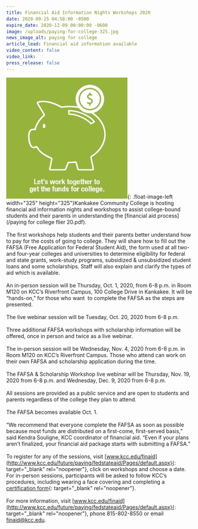 ```yaml
---
title: Financial Aid Information Nights Workshops 2020
date: 2020-09-25 04:58:00 -0500
expire_date: 2020-12-09 00:00:00 -0600
image: /uploads/paying-for-college-325.jpg
news_image_alt: paying for college
article_lead: Financial aid information available
video_content: false
video_link:
press_release: false
---
```


![](/uploads/paying-for-college-325.jpg){: .float-image-left width="325" height="325"}Kankakee Community College is hosting financial aid information nights and workshops to assist college-bound students and their parents in understanding the [financial aid process](/paying for college flier 20.pdf).<br><br>The first workshops help students and their parents better understand how to pay for the costs of going to college. They will share how to fill out the FAFSA (Free Application for Federal Student Aid), the form used at all two- and four-year colleges and universities to determine eligibility for federal and state grants, work-study programs, subsidized & unsubsidized student loans and some scholarships. Staff will also explain and clarify the types of aid which is available.<br><br>An in-person session will be Thursday, Oct. 1, 2020, from 6-8 p.m. in Room M120 on KCC’s Riverfront Campus, 100 College Drive in Kankakee. It will be “hands-on,” for those who want &nbsp;to complete the FAFSA as the steps are presented.<br><br>The live webinar session will be Tuesday, Oct. 20, 2020 from 6-8 p.m.<br><br>Three additional FAFSA workshops with scholarship information will be offered, once in person and twice as a live webinar.<br><br>The in-person session will be Wednesday, Nov. 4, 2020 from 6-8 p.m. in Room M120 on KCC’s Riverfront Campus. Those who attend can work on their own FAFSA and scholarship application during the time.<br><br>The FAFSA & Scholarship Workshop live webinar will be Thursday, Nov. 19, 2020 from 6-8 p.m. and Wednesday, Dec. 9, 2020 from 6-8 p.m.<br><br>All sessions are provided as a public service and are open to students and parents regardless of the college they plan to attend.<br><br>The FAFSA becomes available Oct. 1.&nbsp;<br><br>“We recommend that everyone complete the FAFSA as soon as possible because most funds are distributed on a first-come, first-served basis,” said Kendra Souligne, KCC coordinator of financial aid. “Even if your plans aren’t finalized, your financial aid package starts with submitting a FAFSA.”<br><br>To register for any of the sessions, visit [www.kcc.edu/finaid](http://www.kcc.edu/future/paying/fedstateaid/Pages/default.aspx){: target="_blank" rel="noopener"}, click on workshops and choose a date. For in-person sessions, participants will be asked to follow KCC’s procedures, including wearing a face covering and completing a [certification form](https://certify.kcc.edu/?selectOption=Visitor){: target="_blank" rel="noopener"}.<br><br>For more information, visit [www.kcc.edu/finaid](http://www.kcc.edu/future/paying/fedstateaid/Pages/default.aspx){: target="_blank" rel="noopener"}, phone 815-802-8550 or email [finaid@kcc.edu](mailto:finaid@kcc.edu).<br>&nbsp;